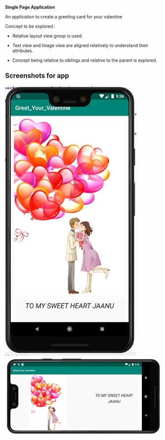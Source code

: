 **Single Page Application**

An application to create a greeting card for your valentine

Concept to be explored :

* Relative layout view group is used.

* Text view and Image view are aligned relatively to understand their attributes.

* Concept being relative to siblings and relative to the parent is explored.


## Screenshots for app

![altText](appView/portratit.JPG)![altText](appView/landscape.JPG)


